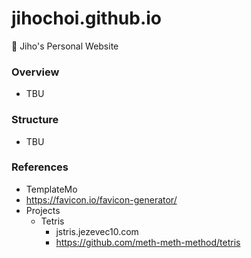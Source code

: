 # jihochoi.github.io
🏡 Jiho's Personal Website

### Overview
- TBU

### Structure
- TBU

### References
- TemplateMo
- https://favicon.io/favicon-generator/
- Projects
    - Tetris
        - jstris.jezevec10.com
        - https://github.com/meth-meth-method/tetris

